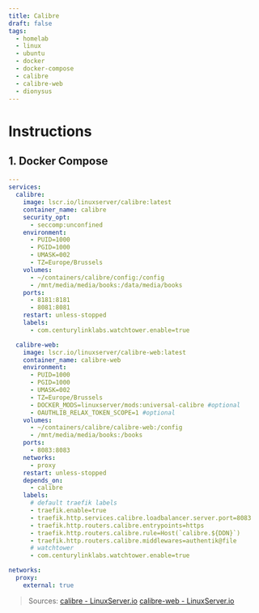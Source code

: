 ```yaml
---
title: Calibre
draft: false
tags:
  - homelab
  - linux
  - ubuntu
  - docker
  - docker-compose
  - calibre
  - calibre-web
  - dionysus
---
```


# Instructions

## 1. Docker Compose
```yaml title="containers/calibre/docker-compose.yml"
---
services:
  calibre:
    image: lscr.io/linuxserver/calibre:latest
    container_name: calibre
    security_opt:
      - seccomp:unconfined
    environment:
      - PUID=1000
      - PGID=1000
      - UMASK=002
      - TZ=Europe/Brussels
    volumes:
      - ~/containers/calibre/config:/config
      - /mnt/media/media/books:/data/media/books
    ports:
      - 8181:8181
      - 8081:8081
    restart: unless-stopped
    labels:
      - com.centurylinklabs.watchtower.enable=true

  calibre-web:
    image: lscr.io/linuxserver/calibre-web:latest
    container_name: calibre-web
    environment:
      - PUID=1000
      - PGID=1000
      - UMASK=002
      - TZ=Europe/Brussels
      - DOCKER_MODS=linuxserver/mods:universal-calibre #optional
      - OAUTHLIB_RELAX_TOKEN_SCOPE=1 #optional
    volumes:
      - ~/containers/calibre/calibre-web:/config
      - /mnt/media/media/books:/books
    ports:
      - 8083:8083
    networks:
      - proxy
    restart: unless-stopped
    depends_on:
      - calibre
    labels:
      # default traefik labels
      - traefik.enable=true
      - traefik.http.services.calibre.loadbalancer.server.port=8083
      - traefik.http.routers.calibre.entrypoints=https
      - traefik.http.routers.calibre.rule=Host(`calibre.${DDN}`)
      - traefik.http.routers.calibre.middlewares=authentik@file
      # watchtower
      - com.centurylinklabs.watchtower.enable=true

networks:
  proxy:
    external: true
```

> Sources:
> [calibre - LinuxServer.io](https://docs.linuxserver.io/images/docker-calibre/)
> [calibre-web - LinuxServer.io](https://docs.linuxserver.io/images/docker-calibre-web/)